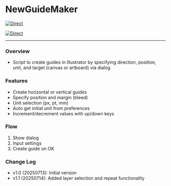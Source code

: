 # NewGuideMaker


[![Direct](https://img.shields.io/badge/Direct%20Link-NewGuideMaker.jsx-ffcc00.svg)](https://github.com/swwwitch/illustrator-scripts/blob/master/jsx/guide/NewGuideMaker.jsx)

[![Direct](https://img.shields.io/badge/Back%20to%20home-All%20scripts-cccccc.svg)](https://github.com/swwwitch/illustrator-scripts/blob/master/README.md)

---


### Overview

- Script to create guides in Illustrator by specifying direction, position, unit, and target (canvas or artboard) via dialog

### Features

- Create horizontal or vertical guides
- Specify position and margin (bleed)
- Unit selection (px, pt, mm)
- Auto get initial unit from preferences
- Increment/decrement values with up/down keys

### Flow

1. Show dialog
2. Input settings
3. Create guide on OK

### Change Log

- v1.0 (20250713): Initial version
- v1.1 (20250714): Added layer selection and repeat functionality

